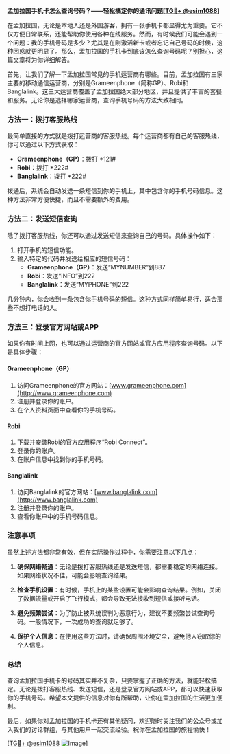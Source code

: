 **孟加拉国手机卡怎么查询号码？——轻松搞定你的通讯问题[[TG💪+ @esim1088](https://t.me/s/esim1088)]**

在孟加拉国，无论是本地人还是外国游客，拥有一张手机卡都显得尤为重要。它不仅方便日常联系，还能帮助你使用各种在线服务。然而，有时候我们可能会遇到一个问题：我的手机号码是多少？尤其是在刚激活新卡或者忘记自己号码的时候，这种困惑就更明显了。那么，孟加拉国的手机卡到底该怎么查询号码呢？别担心，这篇文章将为你详细解答。

首先，让我们了解一下孟加拉国常见的手机运营商有哪些。目前，孟加拉国有三家主要的移动通信运营商，分别是Grameenphone（简称GP）、Robi和Banglalink。这三大运营商覆盖了孟加拉国绝大部分地区，并且提供了丰富的套餐和服务。无论你是选择哪家运营商，查询手机号码的方法大致相同。

### 方法一：拨打客服热线

最简单直接的方式就是拨打运营商的客服热线。每个运营商都有自己的客服热线，你可以通过以下方式获取：

- **Grameenphone（GP）**：拨打 *121#
- **Robi**：拨打 *222#
- **Banglalink**：拨打 *222#

拨通后，系统会自动发送一条短信到你的手机上，其中包含你的手机号码信息。这种方法非常方便快捷，而且不需要额外的费用。

### 方法二：发送短信查询

除了拨打客服热线，你还可以通过发送短信来查询自己的号码。具体操作如下：

1. 打开手机的短信功能。
2. 输入特定的代码并发送给相应的短信号码：
   - **Grameenphone（GP）**：发送“MYNUMBER”到887
   - **Robi**：发送“INFO”到222
   - **Banglalink**：发送“MYPHONE”到222

几分钟内，你会收到一条包含你手机号码的短信。这种方式同样简单易行，适合那些不想打电话的人。

### 方法三：登录官方网站或APP

如果你有时间上网，也可以通过运营商的官方网站或官方应用程序查询号码。以下是具体步骤：

#### Grameenphone（GP）
1. 访问Grameenphone的官方网站：[www.grameenphone.com](http://www.grameenphone.com)
2. 注册并登录你的账户。
3. 在个人资料页面中查看你的手机号码。

#### Robi
1. 下载并安装Robi的官方应用程序“Robi Connect”。
2. 登录你的账户。
3. 在账户信息中找到你的手机号码。

#### Banglalink
1. 访问Banglalink的官方网站：[www.banglalink.com](http://www.banglalink.com)
2. 注册并登录你的账户。
3. 查看你账户中的手机号码信息。

### 注意事项

虽然上述方法都非常有效，但在实际操作过程中，你需要注意以下几点：

1. **确保网络畅通**：无论是拨打客服热线还是发送短信，都需要稳定的网络连接。如果网络状况不佳，可能会影响查询结果。
   
2. **检查手机设置**：有时候，手机上的某些设置可能会影响查询结果。例如，关闭了数据流量或开启了飞行模式，都会导致无法接收到短信或接听电话。

3. **避免频繁尝试**：为了防止被系统误判为恶意行为，建议不要频繁尝试查询号码。一般情况下，一次成功的查询就足够了。

4. **保护个人信息**：在使用这些方法时，请确保周围环境安全，避免他人窃取你的个人信息。

### 总结

查询孟加拉国手机卡的号码其实并不复杂，只要掌握了正确的方法，就能轻松搞定。无论是拨打客服热线、发送短信，还是登录官方网站或APP，都可以快速获取你的手机号码。希望本文提供的信息对你有所帮助，让你在孟加拉国的生活更加便利。

最后，如果你对孟加拉国的手机卡还有其他疑问，欢迎随时关注我们的公众号或加入我们的讨论群组，与其他用户一起交流经验。祝你在孟加拉国的旅程愉快！

[[TG💪+ @esim1088](https://t.me/s/esim1088) ![Image](https://i.postimg.cc/4NQfJmqS/Snipaste-2025-05-13-00-14-12.png)]